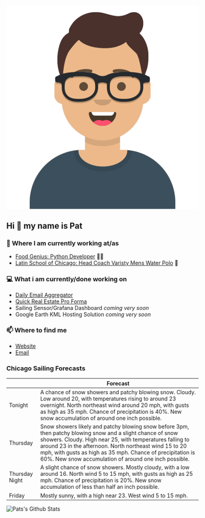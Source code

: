 [![Social banner for p-j-falconer](https://raw.githubusercontent.com/P-J-FALCONER/P-J-FALCONER/master/assets/avataaars.svg)](https://patfalconer.com/)
## Hi :wave: my name is Pat

### 💼 Where I am currently working at/as
- [Food Genius: Python Developer](https://getfoodgenius.com/) 🍔🐍
- [Latin School of Chicago: Head Coach Varisty Mens Water Polo](https://www.latinschool.org/) 🤽


### 💻 What i am currently/done working on
 - [Daily Email Aggregator](https://github.com/P-J-FALCONER/dott_daily_mail)
 - [Quick Real Estate Pro Forma](https://github.com/P-J-FALCONER/henry)
 - Sailing Sensor/Grafana Dashboard *coming very soon*
 - Google Earth KML Hosting Solution *coming very soon*

### 📫 Where to find me
 - [Website](https://patfalconer.com/)
 - [Email](mailto:patrick.j.falconer@gmail.com)


### Chicago Sailing Forecasts
|   | Forecast  |
|---|---|
| Tonight | A chance of snow showers and patchy blowing snow. Cloudy. Low around 20, with temperatures rising to around 23 overnight. North northeast wind around 20 mph, with gusts as high as 35 mph. Chance of precipitation is 40%. New snow accumulation of around one inch possible. |
| Thursday | Snow showers likely and patchy blowing snow before 3pm, then patchy blowing snow and a slight chance of snow showers. Cloudy. High near 25, with temperatures falling to around 23 in the afternoon. North northeast wind 15 to 20 mph, with gusts as high as 35 mph. Chance of precipitation is 60%. New snow accumulation of around one inch possible. |
| Thursday Night | A slight chance of snow showers. Mostly cloudy, with a low around 16. North wind 5 to 15 mph, with gusts as high as 25 mph. Chance of precipitation is 20%. New snow accumulation of less than half an inch possible. |
| Friday | Mostly sunny, with a high near 23. West wind 5 to 15 mph. |

![Pats's Github Stats](https://github-readme-stats.vercel.app/api?username=p-j-falconer&show_icons=true&theme=radical)
